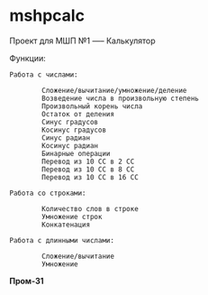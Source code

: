 # mshpcalc


Проект для МШП №1 —– Калькулятор

Функции:

	Работа с числами:

			Сложение/вычитание/умножение/деление
			Возведение числа в произвольную степень
			Произвольный корень числа
			Остаток от деления
			Синус градусов
			Косинус градусов
			Синус радиан
			Косинус радиан
			Бинарные операции
			Перевод из 10 СС в 2 СС
			Перевод из 10 СС в 8 СС
			Перевод из 10 СС в 16 СС
			
	Работа со строками:

			Количество слов в строке
			Умножение строк
			Конкатенация
			
	Работа с длинными числами:

			Сложение/вычитание
			Умножение
    
 <b>Пром-31</b>
